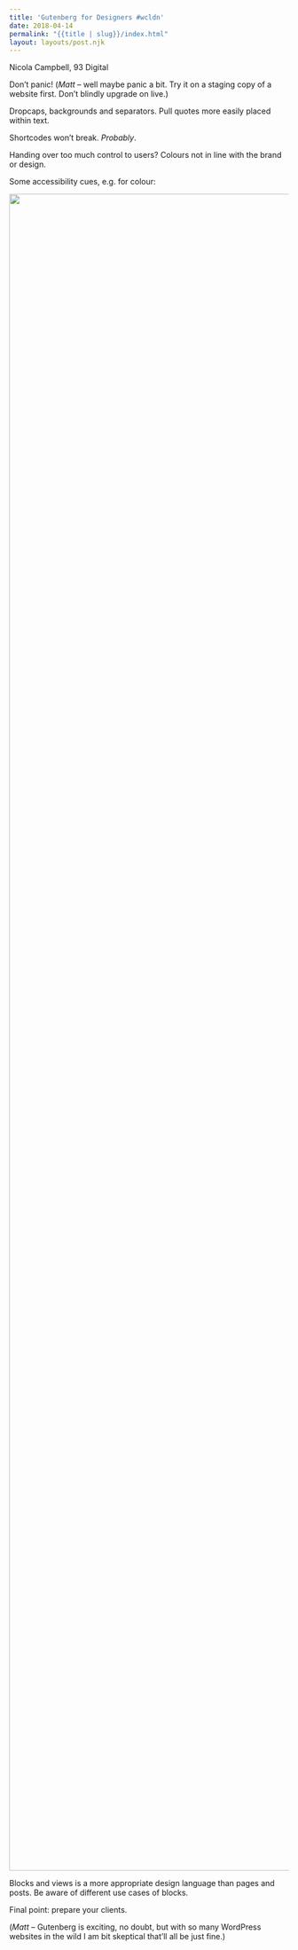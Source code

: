 ```yaml
---
title: 'Gutenberg for Designers #wcldn'
date: 2018-04-14
permalink: "{{title | slug}}/index.html"
layout: layouts/post.njk
---
```

Nicola Campbell, 93 Digital

Don&#8217;t panic! (_Matt_ &#8211; well maybe panic a bit. Try it on a staging copy of a website first. Don&#8217;t blindly upgrade on live.)

Dropcaps, backgrounds and separators. Pull quotes more easily placed within text.

Shortcodes won&#8217;t break. _Probably_.

Handing over too much control to users? Colours not in line with the brand or design.

Some accessibility cues, e.g. for colour:

<img src="https://mattrad.uk/wp-content/uploads/2018/04/img_2825.jpg" class="wp-image-879 size-full" height="3024" width="4032" srcset="https://mattrad.local/wp-content/uploads/2018/04/img_2825.jpg 4032w, https://mattrad.local/wp-content/uploads/2018/04/img_2825-300x225.jpg 300w, https://mattrad.local/wp-content/uploads/2018/04/img_2825-768x576.jpg 768w, https://mattrad.local/wp-content/uploads/2018/04/img_2825-1024x768.jpg 1024w" sizes="(max-width: 4032px) 100vw, 4032px" /> 

Blocks and views is a more appropriate design language than pages and posts. Be aware of different use cases of blocks.

Final point: prepare your clients.

(_Matt_ &#8211; Gutenberg is exciting, no doubt, but with so many WordPress websites in the wild I am bit skeptical that&#8217;ll all be just fine.)